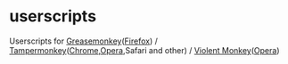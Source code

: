 # userscripts
Userscripts for [Greasemonkey](http://www.greasespot.net/ "Greasemonkey Website")([Firefox](https://addons.mozilla.org/firefox/addon/greasemonkey/ "Firefox Addon")) / [Tampermonkey](https://tampermonkey.net/ "Tampermonkey Website")([Chrome](https://chrome.google.com/webstore/detail/tampermonkey/dhdgffkkebhmkfjojejmpbldmpobfkfo "Chrome Addon"),[Opera](https://addons.opera.com/extensions/details/tampermonkey-beta/ "Opera Addon"),Safari and other) / [Violent Monkey](https://github.com/Violentmonkey/Violentmonkey "Violent Monkey  Website")([Opera](https://addons.opera.com/extensions/details/violent-monkey/ "Opera Addon"))